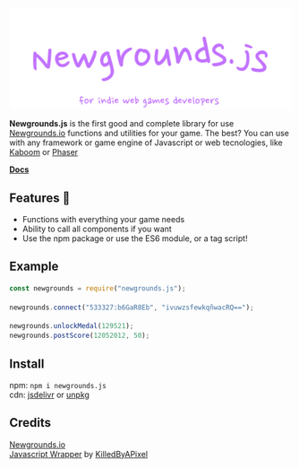 ![ngjsbanner](banner.png)

**Newgrounds.js** is the first good and complete library for use [Newgrounds.io](https://newgrounds.io) functions and utilities for your game. The best? You can use with any framework or game engine of Javascript or web tecnologies, like [Kaboom](https://kaboomjs.com) or [Phaser](https://phaser.io)

[**Docs**](https://github.com/lajbel/newgrounds-js/wiki)

## Features 🎁

- Functions with everything your game needs
- Ability to call all components if you want
- Use the npm package or use the ES6 module, or a tag script!

## Example

```js
const newgrounds = require("newgrounds.js");

newgrounds.connect("533327:b6GaR8Eb", "ivuwzsfewkqñwacRQ==");

newgrounds.unlockMedal(129521);
newgrounds.postScore(12052012, 50);
```

## Install

npm: `npm i newgrounds.js` <br>
cdn: [jsdelivr](https://cdn.jsdelivr.net/npm/newgrounds.js@latest/dist/newgrounds.mjs) or [unpkg](https://unpkg.com/newgrounds.js@latest/dist/newgrounds.mjs)

## Credits

[Newgrounds.io](https://newgrounds.io) <br>
[Javascript Wrapper](https://github.com/KilledByAPixel/newgrounds) by [KilledByAPixel](https://github.com/KilledByAPixel)
